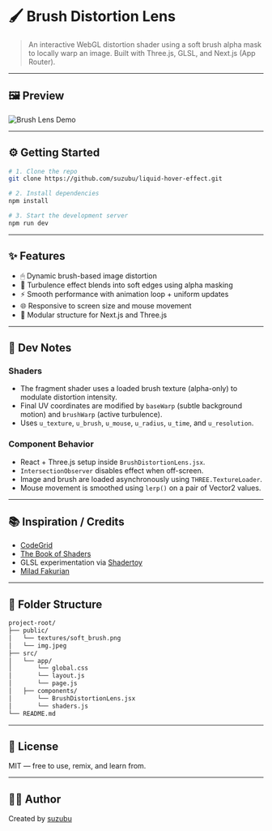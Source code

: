 # 🖌️ Brush Distortion Lens

> An interactive WebGL distortion shader using a soft brush alpha mask to locally warp an image. Built with Three.js, GLSL, and Next.js (App Router).

---

## 🖼 Preview

![Brush Lens Demo](media/brush-lens-preview.gif)

---

## ⚙️ Getting Started

```bash
# 1. Clone the repo
git clone https://github.com/suzubu/liquid-hover-effect.git

# 2. Install dependencies
npm install

# 3. Start the development server
npm run dev
```

---

## ✨ Features

- 🖱 Dynamic brush-based image distortion
- 🎨 Turbulence effect blends into soft edges using alpha masking
- ⚡ Smooth performance with animation loop + uniform updates
- 🌐 Responsive to screen size and mouse movement
- 🧱 Modular structure for Next.js and Three.js

---

## 🧠 Dev Notes

### Shaders
- The fragment shader uses a loaded brush texture (alpha-only) to modulate distortion intensity.
- Final UV coordinates are modified by `baseWarp` (subtle background motion) and `brushWarp` (active turbulence).
- Uses `u_texture`, `u_brush`, `u_mouse`, `u_radius`, `u_time`, and `u_resolution`.

### Component Behavior
- React + Three.js setup inside `BrushDistortionLens.jsx`.
- `IntersectionObserver` disables effect when off-screen.
- Image and brush are loaded asynchronously using `THREE.TextureLoader`.
- Mouse movement is smoothed using `lerp()` on a pair of Vector2 values.

---

## 📚 Inspiration / Credits

- [CodeGrid](https://www.youtube.com/watch?v=aE2cNoyrhZE)
- [The Book of Shaders](https://thebookofshaders.com)
- GLSL experimentation via [Shadertoy](https://shadertoy.com)
- [Milad Fakurian](https://unsplash.com/photos/a-blue-ribbon-curves-through-space-3-QTY22bQGQ)

---

## 📂 Folder Structure

```bash
project-root/
├── public/
│   └── textures/soft_brush.png 
│   └── img.jpeg 
├── src/
│   └── app/
│       └── global.css
│       └── layout.js
│       └── page.js
│   ├── components/
│       └── BrushDistortionLens.jsx
│       └── shaders.js
└── README.md
```

---

## 📜 License

MIT — free to use, remix, and learn from.

---

## 🙋‍♀️ Author

Created by [suzubu](https://github.com/suzubu)

